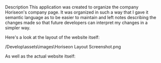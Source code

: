 Description
This application was created to organize the company Horiseon's company page. It was organized in such a way that I gave it semantic language as to be easier to maintain and left notes describing the changes made so that future developers can interpret my changes in a simpler way.



Here's a look at the layout of the website itself:

/Develop\assets\images\Horiseon Layout Screenshot.png


As well as the actual website itself:

